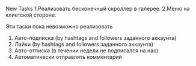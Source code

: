 New Tasks
1.Реализовать бесконечный скроллер в галерее.
2.Меню на клиетской стороне.

Эти таски пока невозможно реализовать
1. Авто-подписка (by hashtags and followers заданного аккаунта)
2. Лайки (by hashtags and followers заданного аккаунта)
3. Авто-отписка (в течении недели не подписался на нас)
4. Автоматически отправлять комментарий

